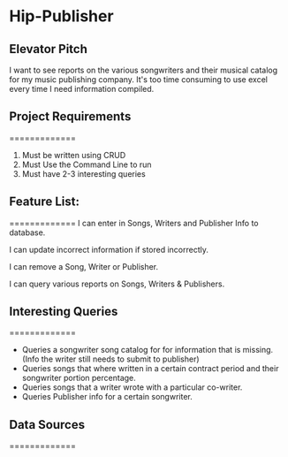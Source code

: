 Hip-Publisher
=============

## Elevator Pitch
I want to see reports on the various songwriters and their musical catalog for my music publishing company.  It's too time consuming to use excel every time I need information compiled.

## Project Requirements
=============
1. Must be written using CRUD
2. Must Use the Command Line to run
3. Must have 2-3 interesting queries


## Feature List:
=============
I can enter in Songs, Writers and Publisher Info to database.

I can update incorrect information if stored incorrectly.

I can remove a Song, Writer or Publisher.

I can query various reports on Songs, Writers & Publishers.


## Interesting Queries
=============
- Queries a songwriter song catalog for for information that is missing.(Info the writer still needs to submit to publisher)
- Queries songs that where written in a certain contract period and their songwriter portion percentage.
- Queries songs that a writer wrote with a particular co-writer.
- Queries Publisher info for a certain songwriter.


## Data Sources
=============
